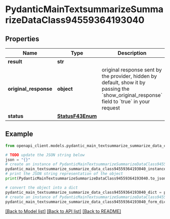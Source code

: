# PydanticMainTextsummarizeSummarizeDataClass94559364193040


## Properties

Name | Type | Description | Notes
------------ | ------------- | ------------- | -------------
**result** | **str** |  | 
**original_response** | **object** | original response sent by the provider, hidden by default, show it by passing the &#x60;show_original_response&#x60; field to &#x60;true&#x60; in your request | [optional] 
**status** | [**StatusF43Enum**](StatusF43Enum.md) |  | 

## Example

```python
from openapi_client.models.pydantic_main_textsummarize_summarize_data_class94559364193040 import PydanticMainTextsummarizeSummarizeDataClass94559364193040

# TODO update the JSON string below
json = "{}"
# create an instance of PydanticMainTextsummarizeSummarizeDataClass94559364193040 from a JSON string
pydantic_main_textsummarize_summarize_data_class94559364193040_instance = PydanticMainTextsummarizeSummarizeDataClass94559364193040.from_json(json)
# print the JSON string representation of the object
print(PydanticMainTextsummarizeSummarizeDataClass94559364193040.to_json())

# convert the object into a dict
pydantic_main_textsummarize_summarize_data_class94559364193040_dict = pydantic_main_textsummarize_summarize_data_class94559364193040_instance.to_dict()
# create an instance of PydanticMainTextsummarizeSummarizeDataClass94559364193040 from a dict
pydantic_main_textsummarize_summarize_data_class94559364193040_form_dict = pydantic_main_textsummarize_summarize_data_class94559364193040.from_dict(pydantic_main_textsummarize_summarize_data_class94559364193040_dict)
```
[[Back to Model list]](../README.md#documentation-for-models) [[Back to API list]](../README.md#documentation-for-api-endpoints) [[Back to README]](../README.md)


